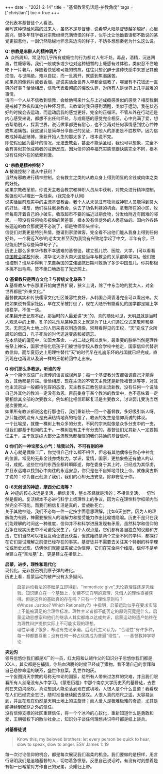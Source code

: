 +++ 
date = "2021-2-14"
title = "基督教常见话题-护教角度"
tags = ["christian"]
toc = true
+++

仅代表本基督徒个人看法。  
秦晖这种饱经风霜的过来人，虽然不是基督徒，说希望大陆基督徒越多越好，心里高兴。很多年轻学者对宗教继续充满愤恨的样子，似乎比让他跪着话都不敢说的某党更招惹他，一副仍然隐秘地怀念夹边沟的样子，不妨多想想秦老为什么这么说。

**Q: 宗教是麻醉人的精神鸦片？**  
**A**: 众所周知，常见的几乎所有成瘾性的行为都对人有坏处。毒品，酒精，沉迷网游，性瘾等等。我们一般或多或少也对这种短暂的上瘾感有过体验，类似忍不住地吃下一片薯片，伴随着快感和可能的愧疚，往往只想沉醉于这种快感中来忘记其他烦恼，与世隔绝，难以自拔，而一旦离开，就感到焦渴痛苦。  
如果真的像鸦片或者香烟，那说实话全世界人早都全信教了，哪里有不花钱还一直爽的好事？恰恰相反，信教代表着彻底的悔改认罪，对所有人是世界上几乎最难的事情。  
请问一个人从不信教到信教，会给他带来什么与上述成瘾感类似的感觉？相反我倒是戒掉了熬夜和其他各种坏习惯。去教堂时我只感到清醒，类似于运动，我在状态好的时候会去运动，而运动后我的感觉更好，完全的正循环。不管从外在行动还是内心感受来说，都想不出任何坏处，与成瘾感的感觉完全相反，心中充满了爱，想去帮助别人，探索世界，说话做事都更有耐心，也不会再对任何事情感到忧心忡忡或焦渴痛苦。我这里只是简单分享自己的见证，其他人的那更是不胜枚举。因为信教戒掉毒品赌博，重新开始人生的那太多了，根本说不完。  
即使假设因为最坏的情况，无法去教会，甚至不能读圣经，我也可以想象，完全不会有类似其他成瘾者的戒断反应。因为信仰的幸福充实感觉跟快感完全不同，根本没有任何外在的依赖刺激。

**Q: 宗教是精神控制？**  
**A**:被谁控制？谁从中获利？   
当然有邪教进行精神控制，会有教主之类的从教众身上得到明显的金钱或肉体之类的好处。  
如果宗教改革前，你说天主教会教宗和神职人员从中获利，对教众进行精神控制，勉强也可以理出一条线索。(我完全不认同)  
说实话目前现实中的主流基督教会，我个人从未见过有牧师或神职人员能得到莫大的好处。相反，他们往往献身教会，失去了功名利禄的机会。拿我所在的小区，牧师每周开着自己的小破车，收取超市不要的临近过期食物，分发给附近有困难的邻居。一项没有任何物质报偿的苦差事，根本没有信徒外的人愿意做的。国内外各路被逼迫的教会那就更不必说了，都是牧师带头坐牢。  
信徒们对我更是特别热情，邀请到家里做客，完全看不出他们能从我身上得到任何好处。一个将近70岁的老太太甚至因为我饶有兴致地学起了中文，半年有余，已经能用拼音写些简单句子了。  
历史上那么多来华传教不幸遇难的基督徒，建立孤儿院、医院、大学，(可以看看[中国教会学校](https://zh.wikipedia.org/wiki/%E4%B8%AD%E5%9C%8B%E6%95%99%E6%9C%83%E5%AD%B8%E6%A0%A1%E5%88%97%E8%A1%A8)列表，清华北大浙大南大这些当年与教会的关系都非常深)。他们被谁控制？谁从中得利？来自英国的[艾伟德](https://zh.wikipedia.org/wiki/%E6%A0%BC%E6%8B%89%E8%92%82%E4%B8%9D%C2%B7%E8%89%BE%E4%BC%9F%E5%BE%B7)抗日期间救助了多少中国孤儿，你共都根本挑不出毛病，赞不绝口地放在了党史网上。

**Q:基督教只是西方文化？与传统文化联系？**  
**A**:基督教从中东那里开始向世界扩展，狭义上说，除了中东当地的犹太人，对全世界都是“外来文化。”  
基督教其实和传统儒家文化社区兼容性良好，从韩国台湾香港完全可以看出来。大陆如果说有儒家社区，早在文革被打倒了，现在大陆所有能看见的国学都是媚上学维稳学，不值一谈。  
如果翻开史记周本纪，那当时的人最爱讲“天”的，真的随处可见，天明显就是当时人观念中的上帝。孔子的礼乐从某种意义上就是为了让人们通过仪式来敬拜和祭天。无奈这片土地上的人历来喜欢制造偶像，崇拜看得见的王权，“天”变成了众所周知的借口，孔子死后的时代迅速变质和被遗忘。  
在本信徒的偏见中，法国大革命、一战二战之所以发生，最重要的脉络当然是理性被祭上神坛，国家世俗化后孩子们被世俗学校从教会学校中抢走，国家信仰代替宗教信仰。而华夏历史上用理性替代“天”的时代早在礼崩乐坏的战国就已经完成，直到现在也再没从漩涡一样的王朝轮回中走出来。

**Q:你们那么多教派，听谁的呀**  
**A**:一个简体汉语广为流传的谣言或误解是：每一个基督教分支都强调自己才能得救，其他都是异端。恰恰相反，现在主流的不管天主教还是新教福音派等等，对其他主流宗派一般都持包容的态度，天主教东正教包括主流新教，没有任何一个说除自己外其他的教派一定没有救恩。目前委身于某个教派的教堂中，也不意味着一定要相信其全部的次要教义。例如相比相信耶稣复活是主要教义，讨论婴儿受洗当然是次要教义。  
如果所有教派都说这也行那也行，我们重新统一回一个基督教，多好吸引新人呀。那只能说明没有人是充满热情地真的相信了。教派的发生是信仰真诚的体现。  
一个比喻是，就像一棵树上有众多的分支，不同的宗派就像是众多分支中的一支，但我们都基于相同的主干。一棵树是有主干有分支的，基督徒们尤其新人一定要抓住主干，主干就是绝大部分主流教派都相信的我们共通的基督信仰。

**Q:你们的一神论那么小气：除我以外，不可有别的神**  
**A**:人心就是偶像工厂，你觉得自己什么都不相信，但总有其他偶像在你心中神龛的位置。常见的无非金钱亦或权力，学识，爱情，国家，更抽象些还有他人的认可，成就。这些世俗的东西全都转瞬即逝，你在委身于其上时，已经成为其俘虏，并且永远难以找到心中向往的永远安息，你只是在不自知地寻找上帝。就像奥古斯丁说的：你为自己创造了我们，我们的心却无法安息，除非安息于你。 

**Q: 6天创世的神迹，摩西分红海等？**  
**A**: 神迹的核心永远是复活，相信复活，整本圣经就是活的；不相信复活，一切当然是假的。复活根本不必进行科学上或理性上的争议，因为它在理性科学框架内当然完全不可能。而我们相信复活是真的，爱战胜死亡。  
关于其他神迹，我们不必每一件一定按字面意思理解，比如6天创世。因为人的理解能力有限，神需要按照人的理解力和接受能力作出比喻或隐喻。历史不是只在我们能理解的时间这一种维度，信仰并不和科学进展发现有矛盾。虽然科学和信仰的战争在现实历史中不可避免发生了，但个人观点是，它们都有各自独立的议题和方法，它们当然可以相互互动让彼此获益，但这始终是两个完全不同的学科，都探讨在它们尝试理解之前便已经存在的事实。基督徒并不需要去关注某个特别的科学理论或历史发现，仿佛他们就能证实或证伪信仰，它们在完全两个维度。信仰不是单单建立在“空坟墓”上，更是建立在相信上。

**启蒙，进步，理性和现代化**  
现代化，无非投石机到原子弹的进化。  
历史上看，启蒙运动的破产没有太多疑问。
> 启蒙运动看法的基础是立即得到，“immediate give”,无论靠理性还是凭经验。知识建立在一个基础上，仿佛不证自明的真理，凭借人的理性直接获得。但是这样的基础真的存在吗？只有一个理性原则吗？  
> 《Whose Justice? Which Rationality?》中指明，启蒙运动似乎在要求实际上不能被满足的合理性标准。理性主义者都不能否定的原则究竟是什么，启蒙运动思想家和他们的继承人其实都难以达成共识，启蒙运动的遗产始终在为理性辩护提供实际上不可能实现的理想。  
> 理性承诺了很多，却没有兑现承诺。后现代主义认为，“合理性”有许多种，每一种都要尊重；没有任何一种占优势成为普遍“理性”。  ---基督教神学导论



**夹边沟**  
领导忽悠你我们都是X厂的一员，红太阳和认贼作父的知识分子忽悠你我们都是XX人，其实都是在捕猎，你热血沸腾的时候已经成了猎物，看不清自己的崇拜和自己悲惨命运的联系，盛世作韭菜，乱世作炮灰。  
一个妄图消灭宗教的号称无神论的国家，给所有人带来过怎样的灾难，并且我们眼看所有人丝毫没有从中学习。《蒙恩历程》中那个南京大学历史系的基督徒，去世前在夹边沟感叹，真没想到人能沦落到现在这境地，人恨人是个什么世道！我看现在人们已经完全忘记，随时准备继续回去感叹。人恨人真的咫尺之遥，太容易达到，并且在现在仍然是天朝土地上的主旋律；而人爱人是极难极难的奇迹，尤其是能持续到家庭之外的信任。  
没有信仰支撑的社区重建信任，将一个个冰冷的心软化，重新知道什么是勇敢和爱，王朝强权下的散沙社会上，知识分子谈任何理想共识呼吁都是纸上谈兵。

**对基督徒说**  
> Know this, my beloved brothers: let every person be quick to hear, slow to speak, slow to anger. ESV James 1: 19 

每一次讨论信仰的机会，都是每次展现我们温柔的机会。我们要做的是榜样，用言行证明我们是追随基督的人，切勿着急愤怒。反思自己说话时，有没有时刻想着是有朝一日希望对方作自己的兄弟，荣耀归上帝。
